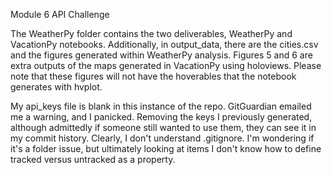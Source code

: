 Module 6 API Challenge

The WeatherPy folder contains the two deliverables, WeatherPy and VacationPy notebooks. Additionally, in output_data, there are the cities.csv and the figures generated within WeatherPy analysis. Figures 5 and 6 are extra outputs of the maps generated in VacationPy using holoviews. Please note that these figures will not have the hoverables that the notebook generates with hvplot. 

My api_keys file is blank in this instance of the repo. GitGuardian emailed me a warning, and I panicked. Removing the keys I previously generated, although admittedly if someone still wanted to use them, they can see it in my commit history. Clearly, I don't understand .gitignore. I'm wondering if it's a folder issue, but ultimately looking at items I don't know how to define tracked versus untracked as a property.


